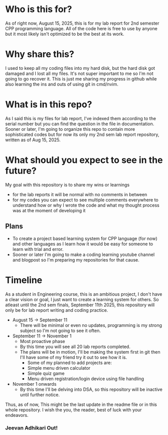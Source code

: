 # Who is this for?
As of right now, August 15, 2025, this is for my lab report for 2nd semester CPP programming language.
All of the code here is free to use by anyone but it most likely isn't optimized to be the best at its work.

# Why share this?
I used to keep all my coding files into my hard disk, but the hard disk got damaged and I lost all my files. 
It's not super important to me so I'm not going to go recover it. 
This is just me sharing my progress in github while also learning the ins and outs of using git in cmd/nvim.

# What is in this repo?
As I said this is my files for lab report, I've indexed them according to the serial number but you can find the question in the file in documentation.
Sooner or later, I'm going to organize this repo to contain more sophisticated codes but for now its only my 2nd sem lab report repository, written as of Aug 15, 2025.

# What should you expect to see in the future?
My goal with this repository is to share my wins or learnings
- for the lab reports it will be normal with no comments in between
- for my codes you can expect to see multiple comments everywhere to understand how or why I wrote the code and what my thought process was at the moment of developing it
## Plans
- To create a project based learning system for CPP language (for now) and other languages as I learn how it would be easy for someone to learn with trial and error.
- Sooner or later I'm going to make a coding learning youtube channel and blogpost so I'm preparing my repositories for that cause.

# Timeline
As a student in Engineering course, this is an ambitious project, I don't have a clear vision or goal, I just want to create a learning system for others.
So atleast until the 2nd sem finals, September 11th 2025, this repository will only be for lab report writing and coding practice.

- August 15 -> September 11
    - There will be minimal or even no updates, programming is my strong subject so I'm not going to see it often.
- September 11 -> November 1
    - Most proactive phase
    - By this time you will see all 20 lab reports completed.
    - The plans will be in motion, I'll be making the system first in git then I'll have some of my friend try it out to see how it is.
        - Some of my planned to add projects are:
        - Simple menu driven calculator
        - Simple quiz game
        - Menu driven registration/login device using file handling
- November 1 onwards
    - By this time I'll be delving into DSA, so this repository will be inactive until further notice.

Thus, as of now, This might be the last update in the readme file or in this whole repository. I wish the you, the reader, best of luck with your endeavors.

### Jeevan Adhikari Out!
